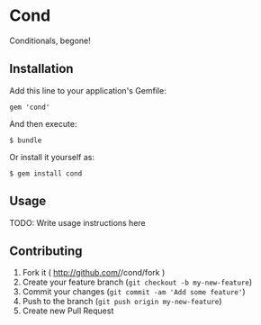 # Cond

Conditionals, begone!

## Installation

Add this line to your application's Gemfile:

    gem 'cond'

And then execute:

    $ bundle

Or install it yourself as:

    $ gem install cond

## Usage

TODO: Write usage instructions here

## Contributing

1. Fork it ( http://github.com/<my-github-username>/cond/fork )
2. Create your feature branch (`git checkout -b my-new-feature`)
3. Commit your changes (`git commit -am 'Add some feature'`)
4. Push to the branch (`git push origin my-new-feature`)
5. Create new Pull Request
